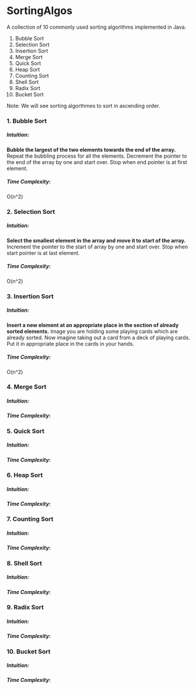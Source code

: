 # SortingAlgos
 A collection of 10 commonly used sorting algorithms implemented in Java.

1. Bubble Sort
2. Selection Sort
3. Insertion Sort
4. Merge Sort
5. Quick Sort
6. Heap Sort
7. Counting Sort
8. Shell Sort
9. Radix Sort
10. Bucket Sort

Note: We will see sorting algorthmes to sort in ascending order.

### 1. Bubble Sort
##### Intuition: 
**Bubble the largest of the two elements towards the end of the array.** 
Repeat the bubbling process for all the elements.
Decrement the pointer to the end of the array by one and start over. Stop when end pointer is at first element.

##### Time Complexity: 
O(n^2)

### 2. Selection Sort
##### Intuition:
**Select the smallest element in the array and move it to start of the array.**
Increment the pointer to the start of array by one and start over. Stop when start pointer is at last element.

##### Time Complexity: 
O(n^2)

### 3. Insertion Sort
##### Intuition: 
**Insert a new element at an appropriate place in the section of already sorted elements.** Image you are holding some playing cards which are already sorted. Now imagine taking out a card from a deck of playing cards. Put it in appropriate place in the cards in your hands.

##### Time Complexity: 
O(n^2)

### 4. Merge Sort
##### Intuition: 

##### Time Complexity: 
### 5. Quick Sort
##### Intuition: 

##### Time Complexity: 
### 6. Heap Sort
##### Intuition: 

##### Time Complexity: 
### 7. Counting Sort
##### Intuition: 

##### Time Complexity: 
### 8. Shell Sort
##### Intuition: 

##### Time Complexity: 
### 9. Radix Sort
##### Intuition: 

##### Time Complexity: 
### 10. Bucket Sort
##### Intuition: 

##### Time Complexity: 
